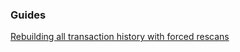 ### Guides

[Rebuilding all transaction history with forced rescans](https://github.com/monasuite/monawallet/tree/master/docs/force_rescans.md)
